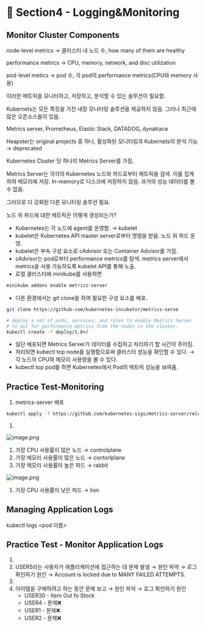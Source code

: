 # 🍨 Section4 - Logging&Monitoring

## Monitor Cluster Components


node-level metrics → 클러스터 내 노드 수, how many of them are healthy


performance metrics → CPU, memory, network, and disc utilization


pod-level  metics → pod 수, 각 pod의 performance metrics(CPU와 memory 사용)


이러한 메트릭을 모니터하고, 저장하고, 분석할 수 있는 솔루션이 필요함.


Kubernets는 모든 특징을 가진 내장 모니터링 솔루션을 제공하지 않음. 그러나 최근에 많은 오픈소스들이 있음.


Metrics server, Prometheus, Elastic Stack, DATADOG, dynatrace


Heapster는 original projects 중 하나, 활성화된 모니터링과 Kubernets의 분석 기능 → deprecated


Kubernetes Cluster 당 하나의 Metrics Server를 가짐.


Metrics Server는 각각의 Kubernetes 노드와 파드로부터 메트릭을 검색. 이를 집계하여 메모리에 저장. In-memory로 디스크에 저장하지 않음. 과거의 성능 데이터를 볼 수 없음.


그러므로 더 강화된 다른 모니터링 솔루션 필요.


노드 위 파드에 대한 메트릭은 어떻게 생성되는가?

- Kubernetes는 각 노드에 agent를 운영함. → kubelet
- kubelet은 Kubernetes API master server로부터 명령을 받음. 노드 위 파드 운영.
- kubelet은 부속 구성 요소로 cAdvisor 또는 Container Advisor를 가짐.
- cAdvisor는 pod로부터 performance metrics를 탐색. metrics server에서 metrics을 사용 가능하도록  kubelet API를 통해 노출.
- 로컬 클러스터에 minikube를 사용하면

```bash
minikube addons enable metrics-server
```

- 다른 환경에서는 git clone을 하여 필요한 구성 요소를 배포.

```bash
git clone https://github-com/kubernetes-incubator/metrics-serve

# deploy a set of pods, services, and roles to enable Metrics Server
# to pul for performance metrics from the nodes in the cluster.
kubectl create -f deploy/1.8+/
```

- 일단 배포되면 Metrics Server가 데이터를 수집하고 처리하기 할 시간이 주어짐.
- 처리되면 kubectl top node를 실행함으로써 클러스터 성능을 확인할 수 있다. → 각 노드의 CPU와 메모리 사용량을 볼 수 있다.
- kubectl top pod를 하면 Kubernetes에서 Pod의 메트릭 성능을 보여줌.

## Practice Test-Monitoring

1. metrics-server 배포

```bash
kubectl apply -f https://github.com/kubernetes-sigs/metrics-server/releases/latest/download/components.yaml
```

1. 

![image.png](https://prod-files-secure.s3.us-west-2.amazonaws.com/b2ea2032-00e9-4883-a13b-cb03cf5b2334/be867e9c-0d47-47a3-971e-146d2c8c7945/image.png?X-Amz-Algorithm=AWS4-HMAC-SHA256&X-Amz-Content-Sha256=UNSIGNED-PAYLOAD&X-Amz-Credential=ASIAZI2LB4663RPLMMM3%2F20250331%2Fus-west-2%2Fs3%2Faws4_request&X-Amz-Date=20250331T140912Z&X-Amz-Expires=3600&X-Amz-Security-Token=IQoJb3JpZ2luX2VjED0aCXVzLXdlc3QtMiJHMEUCIQCaa8Nn%2FJWgT%2BfFKgia3WJwvszwUbmtt39sZ7CSpqFfgwIgJGhtm03uUlMyO7UGo%2BMK8v2wI6LeyimwuAeSp5JxPUEqiAQIpv%2F%2F%2F%2F%2F%2F%2F%2F%2F%2FARAAGgw2Mzc0MjMxODM4MDUiDB1HjawTzJeCla%2B8TyrcA0Rh2HF7xUMOtuthTArv92w%2BGJpW9cGOI1uvNs95I%2BDTZLgN6HEphgaNUsBvM%2FWW5EHl35AHAmjprTkR2da8CpM%2FB9S8UZ052Z9sPhLIzMS6WdILGJxg73Svoon%2FND2KnkxqR1g2akfWL%2BPJFtCDxtnBmbc6OaR8RSb7Snhu8wl4xnqGEobAaj%2BKkLpuNqSvH%2FkC%2BiRYUtGWksk0uKPebEQ4Gksx1mYG2so%2Flnlyhx7ICADa%2BNDmVOPrVIzw40QaWhJun9SREQNACy0GCLPlaISg4ZX0Dms%2Fu3gehoxCUAbjjKhbPSgaP%2BvCr56L6e0P05A%2FPozzuCfJyCST7Y6SgcPJLZPap7xLiO6uL9ef8uRo9q6Z6hKLu74kRLORbPIGRZ4N%2F%2BoDqVoE%2BILcjwUZdAy7KW3TNF5GCOiASOlFQyk1UQtWv6NtGhXjd0HnE37LnwXYsscRJimPnQsU9YiEXy6%2FPsUr9w%2Fjxm90Ct%2BfDvr8HXksDlBvnqIVCOyCEKu628QwrAj%2BU1vmmB2gMxz3TfLi08UTmfzoMPDShjfUHU5L8ZdpWEYYV8K6gc6Uxv%2Fcaj2BVE5zSSBAM8hR39Puj2qETHllfZMsvfxBJNyh6azG0hs6LDR%2BrznyUkGeMLejqr8GOqUBje87MJiJB1%2Fovjp3lIbLli%2BFwR%2FRJ6xJU4371CakQI0vSQQ%2Bka8doKemLh%2BYiq95ryUvfeqeG%2FTOT78FhvobaCSyTByvtcua%2F6yLWgu4NJvekO%2B%2F5DU23V%2FE%2B7dxpG%2B9gX6cdTA78WZW5mSfvEsoYx5tT7UzrQL0Axz2vqXyeXjbAU4P3O4pzRcJkmG0io1Jzdvx4phZsb%2BOlRF4W4IB5Rz0GMsj&X-Amz-Signature=8cdf69fd92a59cf5d4f564a5e47e630738305616f9e707891c9a5c0e565c28be&X-Amz-SignedHeaders=host&x-id=GetObject)

1. 가장 CPU 사용률이 많은 노드 → controlplane
2. 가장 메모리 사용률이 많은 노드 → contorlplane
3. 가장 메모리 사용률이 높은 파드 → rabbit

![image.png](https://prod-files-secure.s3.us-west-2.amazonaws.com/b2ea2032-00e9-4883-a13b-cb03cf5b2334/a5ad8203-cf78-4c06-9de1-67cb491aedc9/image.png?X-Amz-Algorithm=AWS4-HMAC-SHA256&X-Amz-Content-Sha256=UNSIGNED-PAYLOAD&X-Amz-Credential=ASIAZI2LB4663RPLMMM3%2F20250331%2Fus-west-2%2Fs3%2Faws4_request&X-Amz-Date=20250331T140912Z&X-Amz-Expires=3600&X-Amz-Security-Token=IQoJb3JpZ2luX2VjED0aCXVzLXdlc3QtMiJHMEUCIQCaa8Nn%2FJWgT%2BfFKgia3WJwvszwUbmtt39sZ7CSpqFfgwIgJGhtm03uUlMyO7UGo%2BMK8v2wI6LeyimwuAeSp5JxPUEqiAQIpv%2F%2F%2F%2F%2F%2F%2F%2F%2F%2FARAAGgw2Mzc0MjMxODM4MDUiDB1HjawTzJeCla%2B8TyrcA0Rh2HF7xUMOtuthTArv92w%2BGJpW9cGOI1uvNs95I%2BDTZLgN6HEphgaNUsBvM%2FWW5EHl35AHAmjprTkR2da8CpM%2FB9S8UZ052Z9sPhLIzMS6WdILGJxg73Svoon%2FND2KnkxqR1g2akfWL%2BPJFtCDxtnBmbc6OaR8RSb7Snhu8wl4xnqGEobAaj%2BKkLpuNqSvH%2FkC%2BiRYUtGWksk0uKPebEQ4Gksx1mYG2so%2Flnlyhx7ICADa%2BNDmVOPrVIzw40QaWhJun9SREQNACy0GCLPlaISg4ZX0Dms%2Fu3gehoxCUAbjjKhbPSgaP%2BvCr56L6e0P05A%2FPozzuCfJyCST7Y6SgcPJLZPap7xLiO6uL9ef8uRo9q6Z6hKLu74kRLORbPIGRZ4N%2F%2BoDqVoE%2BILcjwUZdAy7KW3TNF5GCOiASOlFQyk1UQtWv6NtGhXjd0HnE37LnwXYsscRJimPnQsU9YiEXy6%2FPsUr9w%2Fjxm90Ct%2BfDvr8HXksDlBvnqIVCOyCEKu628QwrAj%2BU1vmmB2gMxz3TfLi08UTmfzoMPDShjfUHU5L8ZdpWEYYV8K6gc6Uxv%2Fcaj2BVE5zSSBAM8hR39Puj2qETHllfZMsvfxBJNyh6azG0hs6LDR%2BrznyUkGeMLejqr8GOqUBje87MJiJB1%2Fovjp3lIbLli%2BFwR%2FRJ6xJU4371CakQI0vSQQ%2Bka8doKemLh%2BYiq95ryUvfeqeG%2FTOT78FhvobaCSyTByvtcua%2F6yLWgu4NJvekO%2B%2F5DU23V%2FE%2B7dxpG%2B9gX6cdTA78WZW5mSfvEsoYx5tT7UzrQL0Axz2vqXyeXjbAU4P3O4pzRcJkmG0io1Jzdvx4phZsb%2BOlRF4W4IB5Rz0GMsj&X-Amz-Signature=87241363c1f9cfd2de5d4236fedac2b66b9a0a3d9dbbb358360b7be992970112&X-Amz-SignedHeaders=host&x-id=GetObject)

1. 가장 CPU 사용률이 낮은 파드 → lion

## Managing Application Logs


kubectl logs <pod 이름>


## Practice Test - Monitor Application Logs

1. 
2. USER5라는 사용자가 애플리케이션에 접근하는 데 문제 발생 → 원인 파악 → 로그 확인하기
원인 → Account is locked due to MANY FAILED ATTEMPTS.
3. 
4. 아이템을 구매하려고 하는 동안 문제 보고 → 원인 파악 → 로그 확인하기
원인
    - USER30 - Item Out fo Stock
    - USER4 - 문제❌
    - USER1 - 문제❌
    - USER2 - 문제❌
